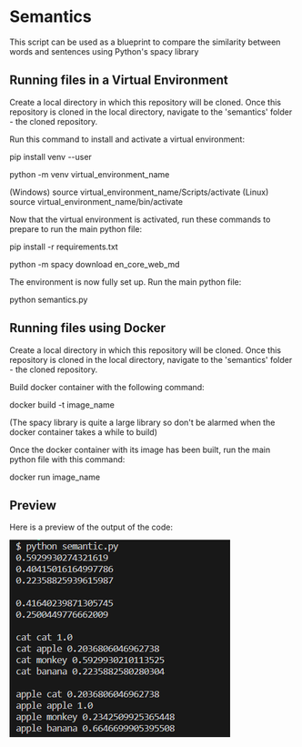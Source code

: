 # Semantics
This script can be used as a blueprint to compare the similarity between words and sentences using Python's spacy library

## Running files in a Virtual Environment
Create a local directory in which this repository will be cloned.
Once this repository is cloned in the local directory, navigate to the 'semantics' folder - the cloned repository.

Run this command to install and activate a virtual environment:

pip install venv --user

python -m venv virtual_environment_name

(Windows) source virtual_environment_name/Scripts/activate
(Linux) source virtual_environment_name/bin/activate

Now that the virtual environment is activated, run these commands to prepare to run the main python file:

pip install -r requirements.txt

python -m spacy download en_core_web_md

The environment is now fully set up. Run the main python file:

python semantics.py

## Running files using Docker
Create a local directory in which this repository will be cloned.
Once this repository is cloned in the local directory, navigate to the 'semantics' folder - the cloned repository.

Build docker container with the following command:

docker build -t image_name 

(The spacy library is quite a large library so don't be alarmed when the docker container takes a while to build)

Once the docker container with its image has been built, run the main python file with this command:

docker run image_name

## Preview

Here is a preview of the output of the code:

![semantics](semantics.png)